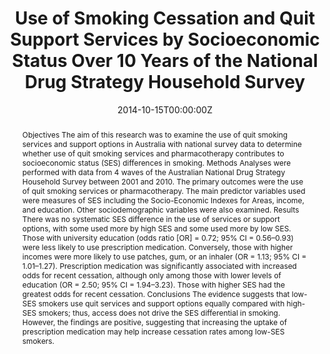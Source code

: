 ﻿---
title: "Use of Smoking Cessation and Quit Support Services by Socioeconomic Status Over 10 Years of the National Drug Strategy Household Survey"
authors:
- admin
- Tim Slade
- Ryan J Courtney
- Kristy A Martire
- Richard P Mattick
date: "2014-10-15T00:00:00Z"
publishDate: "2014-10-15T00:00:00Z"
doi: "10.1093/ntr/ntu119"
url_source: "https://academic.oup.com/ntr/article/16/12/1647/2857865/"
abstract: "Objectives
The aim of this research was to examine the use of quit smoking services and support options in Australia with national survey data to determine whether use of quit smoking services and pharmacotherapy contributes to socioeconomic status (SES) differences in smoking.
Methods
Analyses were performed with data from 4 waves of the Australian National Drug Strategy Household Survey between 2001 and 2010. The primary outcomes were the use of quit smoking services or pharmacotherapy. The main predictor variables used were measures of SES including the Socio-Economic Indexes for Areas, income, and education. Other sociodemographic variables were also examined.
Results
There was no systematic SES difference in the use of services or support options, with some used more by high SES and some used more by low SES. Those with university education (odds ratio [OR] = 0.72; 95% CI = 0.56–0.93) were less likely to use prescription medication. Conversely, those with higher incomes were more likely to use patches, gum, or an inhaler (OR = 1.13; 95% CI = 1.01–1.27). Prescription medication was significantly associated with increased odds for recent cessation, although only among those with lower levels of education (OR = 2.50; 95% CI = 1.94–3.23). Those with higher SES had the greatest odds for recent cessation.
Conclusions
The evidence suggests that low-SES smokers use quit services and support options equally compared with high-SES smokers; thus, access does not drive the SES differential in smoking. However, the findings are positive, suggesting that increasing the uptake of prescription medication may help increase cessation rates among low-SES smokers."
featured: false
image:
  caption: 'Image credit: [**Dyfi Valley Health**]'
  focal_point: ""
  preview_only: false
projects: []
publication: 'Nicotine & Tobacco Research 16(12)'
publication_short: ""
publication_types:
- "2"
summary: Analysis of the use of quit smoking services by smokers in the Australian population.
tags:
- Smoking
- Observational study
---
